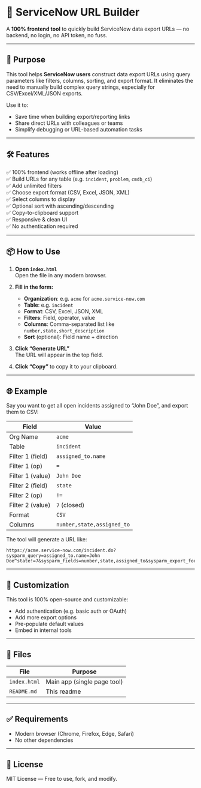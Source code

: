 # 🔗 ServiceNow URL Builder

A **100% frontend tool** to quickly build ServiceNow data export URLs — no backend, no login, no API token, no fuss.

---

## 🎯 Purpose

This tool helps **ServiceNow users** construct data export URLs using query parameters like filters, columns, sorting, and export format. It eliminates the need to manually build complex query strings, especially for CSV/Excel/XML/JSON exports.

Use it to:

- Save time when building export/reporting links
- Share direct URLs with colleagues or teams
- Simplify debugging or URL-based automation tasks

---

## 🛠 Features

✅ 100% frontend (works offline after loading)  
✅ Build URLs for any table (e.g. `incident`, `problem`, `cmdb_ci`)  
✅ Add unlimited filters  
✅ Choose export format (CSV, Excel, JSON, XML)  
✅ Select columns to display  
✅ Optional sort with ascending/descending  
✅ Copy-to-clipboard support  
✅ Responsive & clean UI  
✅ No authentication required  

---

## 📦 How to Use

1. **Open `index.html`**  
   Open the file in any modern browser.

2. **Fill in the form:**
   - **Organization**: e.g. `acme` for `acme.service-now.com`
   - **Table**: e.g. `incident`
   - **Format**: CSV, Excel, JSON, XML
   - **Filters**: Field, operator, value
   - **Columns**: Comma-separated list like `number,state,short_description`
   - **Sort** (optional): Field name + direction

3. **Click “Generate URL”**  
   The URL will appear in the top field.

4. **Click “Copy”** to copy it to your clipboard.

---

## 🌐 Example

Say you want to get all open incidents assigned to “John Doe”, and export them to CSV:

| Field             | Value              |
|------------------|--------------------|
| Org Name          | `acme`             |
| Table             | `incident`         |
| Filter 1 (field)  | `assigned_to.name` |
| Filter 1 (op)     | `=`                |
| Filter 1 (value)  | `John Doe`         |
| Filter 2 (field)  | `state`            |
| Filter 2 (op)     | `!=`               |
| Filter 2 (value)  | `7` (closed)       |
| Format            | `CSV`              |
| Columns           | `number,state,assigned_to` |

The tool will generate a URL like:

```
https://acme.service-now.com/incident.do?sysparm_query=assigned_to.name=John Doe^state!=7&sysparm_fields=number,state,assigned_to&sysparm_export_format=CSV
```

---

## 🧩 Customization

This tool is 100% open-source and customizable:

- Add authentication (e.g. basic auth or OAuth)
- Add more export options
- Pre-populate default values
- Embed in internal tools

---

## 📁 Files

| File         | Purpose                        |
|--------------|--------------------------------|
| `index.html` | Main app (single page tool)    |
| `README.md`  | This readme                    |

---

## ✅ Requirements

- Modern browser (Chrome, Firefox, Edge, Safari)
- No other dependencies

---

## 📜 License

MIT License — Free to use, fork, and modify.